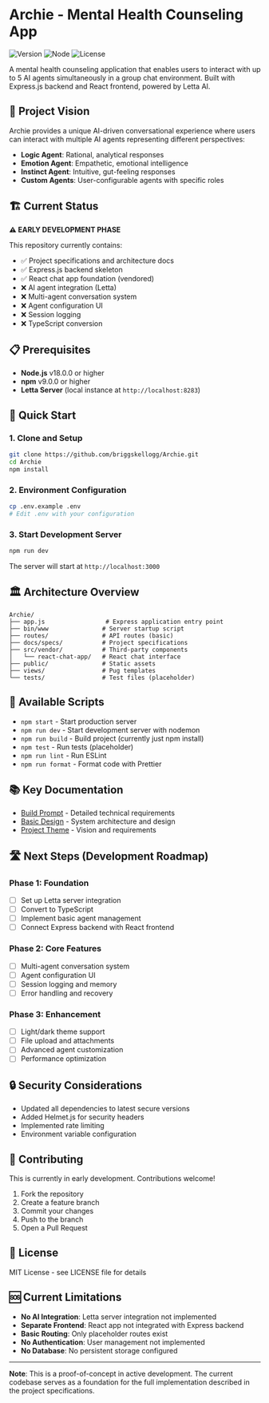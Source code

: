# Archie - Mental Health Counseling App

![Version](https://img.shields.io/badge/version-0.1.0-blue.svg)
![Node](https://img.shields.io/badge/node-%3E%3D18.0.0-brightgreen.svg)
![License](https://img.shields.io/badge/license-MIT-green.svg)

A mental health counseling application that enables users to interact with up to 5 AI agents simultaneously in a group chat environment. Built with Express.js backend and React frontend, powered by Letta AI.

## 🎯 Project Vision

Archie provides a unique AI-driven conversational experience where users can interact with multiple AI agents representing different perspectives:
- **Logic Agent**: Rational, analytical responses
- **Emotion Agent**: Empathetic, emotional intelligence
- **Instinct Agent**: Intuitive, gut-feeling responses
- **Custom Agents**: User-configurable agents with specific roles

## 🏗️ Current Status

**⚠️ EARLY DEVELOPMENT PHASE**

This repository currently contains:
- ✅ Project specifications and architecture docs
- ✅ Express.js backend skeleton
- ✅ React chat app foundation (vendored)
- ❌ AI agent integration (Letta)
- ❌ Multi-agent conversation system
- ❌ Agent configuration UI
- ❌ Session logging
- ❌ TypeScript conversion

## 📋 Prerequisites

- **Node.js** v18.0.0 or higher
- **npm** v9.0.0 or higher
- **Letta Server** (local instance at `http://localhost:8283`)

## 🚀 Quick Start

### 1. Clone and Setup
```bash
git clone https://github.com/briggskellogg/Archie.git
cd Archie
npm install
```

### 2. Environment Configuration
```bash
cp .env.example .env
# Edit .env with your configuration
```

### 3. Start Development Server
```bash
npm run dev
```

The server will start at `http://localhost:3000`

## 🏛️ Architecture Overview

```
Archie/
├── app.js                 # Express application entry point
├── bin/www               # Server startup script
├── routes/               # API routes (basic)
├── docs/specs/           # Project specifications
├── src/vendor/           # Third-party components
│   └── react-chat-app/   # React chat interface
├── public/               # Static assets
├── views/                # Pug templates
└── tests/                # Test files (placeholder)
```

## 🔧 Available Scripts

- `npm start` - Start production server
- `npm run dev` - Start development server with nodemon
- `npm run build` - Build project (currently just npm install)
- `npm test` - Run tests (placeholder)
- `npm run lint` - Run ESLint
- `npm run format` - Format code with Prettier

## 📚 Key Documentation

- [Build Prompt](docs/specs/Archie%20-%20Build%20Prompt.md) - Detailed technical requirements
- [Basic Design](docs/specs/Archie%20-%20Basic%20Design.md) - System architecture and design
- [Project Theme](docs/specs/Archie%20-%20Project%20Theme.md) - Vision and requirements

## 🛣️ Next Steps (Development Roadmap)

### Phase 1: Foundation
- [ ] Set up Letta server integration
- [ ] Convert to TypeScript
- [ ] Implement basic agent management
- [ ] Connect Express backend with React frontend

### Phase 2: Core Features
- [ ] Multi-agent conversation system
- [ ] Agent configuration UI
- [ ] Session logging and memory
- [ ] Error handling and recovery

### Phase 3: Enhancement
- [ ] Light/dark theme support
- [ ] File upload and attachments
- [ ] Advanced agent customization
- [ ] Performance optimization

## 🔒 Security Considerations

- Updated all dependencies to latest secure versions
- Added Helmet.js for security headers
- Implemented rate limiting
- Environment variable configuration

## 🤝 Contributing

This is currently in early development. Contributions welcome!

1. Fork the repository
2. Create a feature branch
3. Commit your changes
4. Push to the branch
5. Open a Pull Request

## 📝 License

MIT License - see LICENSE file for details

## 🆘 Current Limitations

- **No AI Integration**: Letta server integration not implemented
- **Separate Frontend**: React app not integrated with Express backend
- **Basic Routing**: Only placeholder routes exist
- **No Authentication**: User management not implemented
- **No Database**: No persistent storage configured

---

**Note**: This is a proof-of-concept in active development. The current codebase serves as a foundation for the full implementation described in the project specifications.
